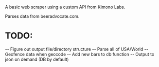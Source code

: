 A basic web scraper using a custom API from Kimono Labs.

Parses data from beeradvocate.com.

TODO:
=====
-- Figure out output file/directory structure
-- Parse all of USA/World
-- Geofence data when geocode
-- Add new bars to db function
-- Output to json on demand (DB by default)
